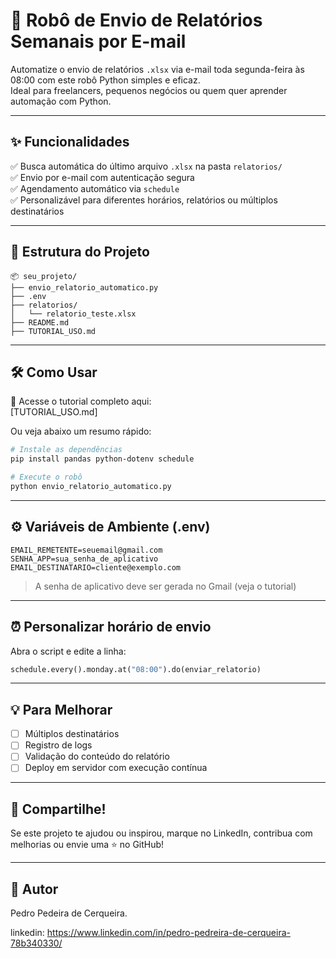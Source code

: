 # 🚀 Robô de Envio de Relatórios Semanais por E-mail

Automatize o envio de relatórios `.xlsx` via e-mail toda segunda-feira às 08:00 com este robô Python simples e eficaz.  
Ideal para freelancers, pequenos negócios ou quem quer aprender automação com Python.

---

## ✨ Funcionalidades

✅ Busca automática do último arquivo `.xlsx` na pasta `relatorios/`  
✅ Envio por e-mail com autenticação segura  
✅ Agendamento automático via `schedule`  
✅ Personalizável para diferentes horários, relatórios ou múltiplos destinatários

---

## 📂 Estrutura do Projeto

```
📦 seu_projeto/
├── envio_relatorio_automatico.py
├── .env
├── relatorios/
│   └── relatorio_teste.xlsx
├── README.md
├── TUTORIAL_USO.md
```

---

## 🛠️ Como Usar

📘 Acesse o tutorial completo aqui:  
[TUTORIAL_USO.md]

Ou veja abaixo um resumo rápido:

```bash
# Instale as dependências
pip install pandas python-dotenv schedule

# Execute o robô
python envio_relatorio_automatico.py
```

---

## ⚙️ Variáveis de Ambiente (.env)

```env
EMAIL_REMETENTE=seuemail@gmail.com
SENHA_APP=sua_senha_de_aplicativo
EMAIL_DESTINATARIO=cliente@exemplo.com
```

> A senha de aplicativo deve ser gerada no Gmail (veja o tutorial)

---

## ⏰ Personalizar horário de envio

Abra o script e edite a linha:
```python
schedule.every().monday.at("08:00").do(enviar_relatorio)
```

---

## 💡 Para Melhorar

- [ ] Múltiplos destinatários
- [ ] Registro de logs
- [ ] Validação do conteúdo do relatório
- [ ] Deploy em servidor com execução contínua

---

## 📣 Compartilhe!

Se este projeto te ajudou ou inspirou, marque no LinkedIn, contribua com melhorias ou envie uma ⭐ no GitHub!

---

## 👤 Autor

Pedro Pedeira de Cerqueira.

linkedin: https://www.linkedin.com/in/pedro-pedreira-de-cerqueira-78b340330/

